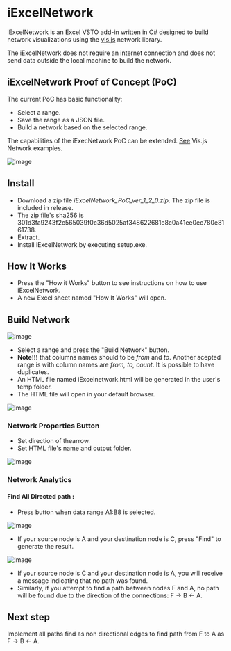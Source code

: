 # iExcelNetwork
iExcelNetwork is an Excel VSTO add-in written in C# designed to build network visualizations using the [vis.js](https://visjs.org) network library.

The iExcelNetwork does not require an internet connection and does not send data outside the local machine to build the network.

## iExcelNetwork Proof of Concept (PoC)
The current PoC has basic functionality:
* Select a range.
* Save the range as a JSON file.
* Build a network based on the selected range.
  
The capabilities of the iExecNetwork PoC can be extended. [See](https://visjs.github.io/vis-network/examples/) Vis.js Network examples.

![image](https://github.com/user-attachments/assets/f8df1dae-a51f-4733-8754-db6b6c5d570c)



## Install
* Download a zip file *iExcelNetwork_PoC_ver_1_2_0.zip*. The zip file is included in release.
* The zip file's sha256 is 301d3fa9243f2c565039f0c36d5025af348622681e8c0a41ee0ec780e8161738.
* Extract.
* Install iExcelNetwork by executing setup.exe.

## How It Works
* Press the "How it Works" button to see instructions on how to use iExcelNetwork.
* A new Excel sheet named "How It Works" will open.

## Build Network
![image](https://github.com/user-attachments/assets/fcdda860-ba63-45a8-b449-f4b5ce22091d)


* Select a range and press the "Build Network" button.
* **Note!!!** that columns names should to be *from* and *to*. Another acepted range is with column names are *from, to, count*. It is possible to have duplicates.
* An HTML file named iExcelnetwork.html will be generated in the user's temp folder.
* The HTML file will open in your default browser.
  
![image](https://github.com/Alek010/iExcelNetwork/assets/77459555/29dfaad0-e848-4484-bac6-97a0b5b5db4e)

### Network Properties Button
* Set direction of thearrow.
* Set HTML file's name and output folder.
  
![image](https://github.com/Alek010/iExcelNetwork/assets/77459555/d822f198-582c-4a1a-91ea-d82d25e7a49c)

### Network Analytics
#### Find All Directed path : 
* Press button when data range A1:B8 is selected.

![image](https://github.com/user-attachments/assets/79126da6-7d4f-4d6c-a1af-a24459b9be8e)

* If your source node is A and your destination node is C, press "Find" to generate the result.

![image](https://github.com/user-attachments/assets/296563ae-d579-44b8-9832-9ac045f3945a)

* If your source node is C and your destination node is A, you will receive a message indicating that no path was found.
* Similarly, if you attempt to find a path between nodes F and A, no path will be found due to the direction of the connections: F -> B <- A.

## Next step
Implement all paths find as non directional edges to find path from F to A as F -> B <- A.
